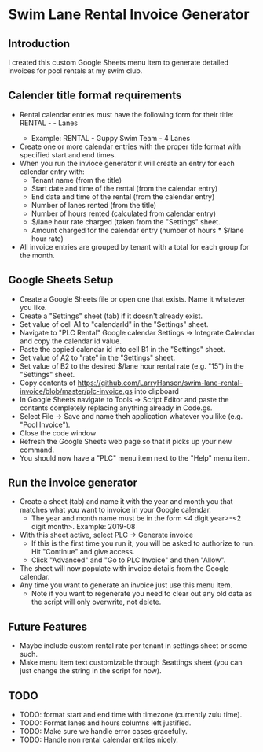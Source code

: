 # Swim Lane Rental Invoice Generator

## Introduction
I created this custom Google Sheets menu item to generate detailed invoices for pool rentals at my swim club.

## Calender title format requirements
* Rental calendar entries must have the following form for their title: RENTAL - <tenant name> - <number> Lanes
  * Example: RENTAL - Guppy Swim Team - 4 Lanes
* Create one or more calendar entries with the proper title format with specified start and end times.
* When you run the invioce generator it will create an entry for each calendar entry with:
  * Tenant name (from the title)
  * Start date and time of the rental (from the calendar entry)
  * End date and time of the rental (from the calendar entry)
  * Number of lanes rented (from the title)
  * Number of hours rented (calculated from calendar entry)
  * $/lane hour rate charged (taken from the "Settings" sheet.
  * Amount charged for the calendar entry (number of hours * $/lane hour rate)
* All invoice entries are grouped by tenant with a total for each group for the month.

## Google Sheets Setup
* Create a Google Sheets file or open one that exists. Name it whatever you like.
* Create a "Settings" sheet (tab) if it doesn't already exist.
* Set value of cell A1 to "calendarId" in the "Settings" sheet.
* Navigate to "PLC Rental" Google calendar Settings -> Integrate Calendar and copy the calendar id value. 
* Paste the copied calendar id into cell B1 in the "Settings" sheet. 
* Set value of A2 to "rate" in the "Settings" sheet.
* Set value of B2 to the desired $/lane hour rental rate (e.g. "15") in the "Settings" sheet.
* Copy contents of https://github.com/LarryHanson/swim-lane-rental-invoice/blob/master/plc-invoice.gs into clipboard
* In Google Sheets navigate to Tools -> Script Editor and paste the contents completely replacing anything already in Code.gs.
* Select File -> Save and name theh application whatever you like (e.g. "Pool Invoice").
* Close the code window
* Refresh the Google Sheets web page so that it picks up your new command. 
* You should now have a "PLC" menu item next to the "Help" menu item.

## Run the invoice generator
* Create a sheet (tab) and name it with the year and month you that matches what you want to invoice in your Google calendar.
  * The year and month name must be in the form <4 digit year>-<2 digit month>. Example: 2019-08
* With this sheet active, select PLC -> Generate invoice
  * If this is the first time you run it, you will be asked to authorize to run. Hit "Continue" and give access.
  * Click "Advanced" and "Go to PLC Invoice" and then "Allow".
* The sheet will now populate with invoice details from the Google calendar.
* Any time you want to generate an invoice just use this menu item.
  * Note if you want to regenerate you need to clear out any old data as the script will only overwrite, not delete.

## Future Features
* Maybe include custom rental rate per tenant in settings sheet or some such.
* Make menu item text customizable through Seattings sheet (you can just change the string in the script for now).

## TODO
- TODO: format start and end time with timezone (currently zulu time).
- TODO: Format lanes and hours columns left justified.
- TODO: Make sure we handle error cases gracefully.
- TODO: Handle non rental calendar entries nicely.

